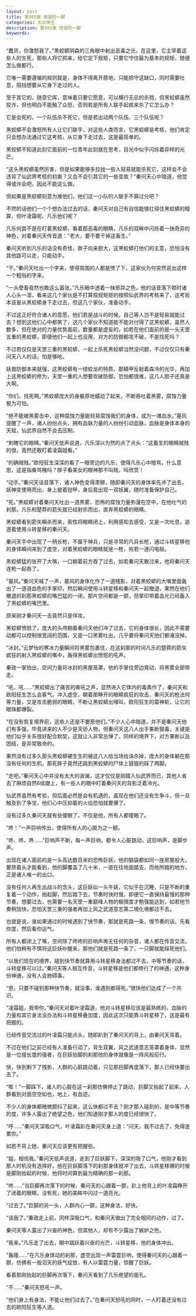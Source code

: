```yaml
---
layout: post
title: 第565章 绝望的一脚
categories: 太古神王
description: 第565章 绝望的一脚
keywords:
---
```


“蠢货，你激怒我了。”黑蛟蟒阴森的三角眼中射出恶毒之光，在这里，它主宰着这些人的生死，那些人将它抓来，给它定下规矩，只要它守住最为基本的规矩，随便怎么做都行。

它唯一需要遵循的规则就是，身体不得离开原地，只能把守这缺口，同时需要吐息，阻挡想要从它身下走过的人。

至于其它的，随意它挥，意味着只要它愿意，可以横行无忌的杀戮，但黑蛟蟒虽然狡诈，但也明白不能触了众怒，否则若是所有人联手起疯来杀了它怎么办？

它是会死的，一个队伍杀不死它，但是若出动两个队伍、三个队伍呢？

黑蛟蟒不会激怒所有人让它们联手，对这些人类而言，它黑蛟蟒是考核，他们肯定只会想办法通过它这考核，从它身下走过去，这是最简单的。

黑蛟蟒不知道此刻它面前的一位青年此刻就在思考，目光中似乎闪烁着异样的光芒。

“这头黑蛟蟒虽然厉害，但是如果能够多拉拢一些人轻易就能杀死它，这样会不会违背了仙武界考核的初衷？又会不会引其它的一些变故？”秦问天心中暗道，他觉得或许会吧，因此不能这么做。

但如果是黑蛟蟒刻意为难他们，他们这一小队的人联手不算过分吧？

不然的话他们一个个想办法过去的话，秦问天对自己有自信能够扛得住黑蛟蟒的暗算，但叶凌霜呢、凡乐他们呢？

凡乐何尝不是在盯着黑蛟蟒，看着那恶毒的眼睛，凡乐的双眸中闪烁着一抹奇异的神色，对着秦问天传音道：“老大，要不要干掉这畜生。”

秦问天听到凡乐的话没有奇怪，胖子向来胆大，这黑蛟蟒打他们的主意，恐怕没有其他路可以走，只能动手。

“干。”秦问天吐出一个字来，使得周围的人都是愣了下，这家伙为何突然说出这样一个粗俗的字来。

“一头孽畜竟然也敢这么嚣张。”凡乐眼中透着一抹邪异之色，他的话音落下顿时诸人心头一凛，看来这几个家伙是不打算规规矩矩的按照仙武界的考核来了，这考验本该是从黑蛟蟒身下走过去，但这几个家伙，准备动手。

不过这正好符合诸人的意愿，他们若是战斗的时候，自己等人岂不是轻易就能过去？想到这他们心中都笑了，这几个家伙不知道能不能对付得了这黑蛟蟒，虽然人数多，但在绝对的力量优势面前，数量都是虚妄的，如若在他们面前的是一头天罡五重的黑蛟蟒，即便他们一起上也没用，对方的防御都攻不破，不是找死吗？

不过若仅仅是天罡三重的黑蛟蟒，一起上杀死黑蛟蟒当然没问题，不过仅仅只有秦问天八人的话，怕是够呛。

妖兽防御本来就强，这黑蛟蟒有一缕蛟龙的特质，那鳞甲反射着森冷的光华，再加上这黑蛟蟒的修为，天罡一重的人想要攻破防御，恐怕都很难，这八人胆子还真是大啊。

“你们，找死啊。”黑蛟蟒庞大的身躯原地蠕动了起来，不断吞吐着黑雾，腐蚀力量极为可怕。

“绝不能被黑雾击中，这种腐蚀力量能轻易腐蚀我们的身体，成为一滩血水。”墓风提醒了一声，诸人纷纷点头，拥有血脉力量的人纷纷引动血脉，血脉是身体本身的天赋，仙武界自然不会去压制。

“刺瞎它的眼睛。”秦问天低声说道，凡乐深以为然的点了点头：“这畜生的眼睛贼贱的很，竟然还敢盯着凌霜姐看。”

“的确贼贱。”欧阳狂生深深的看了一眼旁边的凡乐，使得凡乐心中暗骂，什么意思，这是指桑骂槐吗？胖子看美女的眼神那不叫贱，叫欣赏！

“动手。”秦问天话音落下，诸人神色变得肃穆，随即秦问天的身体率先冲了出去，妖神变使用而出，身上披着铠甲，身后竟出现一双妖翼，随时准备保护自己。

“死。”黑蛟蟒对着秦问天吐出一道黑雾，恐怖的腐蚀力量弥漫在空中，在他吐气的刹那，凡乐和楚莽的箭矢就已经射杀而出，直奔黑蛟蟒的眼睛。

黑蛟蟒看到箭矢瞬杀而来，索性将眼睛闭上，利用感知去感受，又是一次吐息，追逐着使用斗转星移的秦问天。

秦问天手中出现了一柄长枪，不属于神兵，只是寻常的凡兵长枪，通过斗转星移他的身体瞬间来到了虚空，对着黑蛟蟒的眼睛就是一枪，宛若一道闪电般。

黑蛟蟒猛的张开了大嘴，一口朝着前方吞了过去，如若秦问天敢过来，他将秦问天连枪一起吞了。

“墓风。”秦问天喊了一声，墓风的身体化作了一道残影，对着黑蛟蟒的大嘴里面轰出了一道道血色的手掌印，然后瞬间使用斗转星移和秦问天一起撤退，果然在他们撤退的刹那黑蛟蟒的嘴巴猛的一闭，那片空间都是一颤，但掌印带着血光已经轰入了黑蛟蟒的嘴巴里。

原来刚才秦问天一击竟然只是佯攻。

黑蛟蟒愤怒了，庞大的头颅朝着秦问天他们冲了过去，它的身体很长，因此不需要动都可以控制很宽阔的范围，又是一口黑雾吐出，几乎要将秦问天他们都淹没掉。

“冰封。”云梦怡的寒冰力量瞬间将黑雾包裹住，在这刹那的时间凡乐的楚莽的箭矢疯狂的射入黑蛟蟒的嘴中，轰得黑蛟蟒出愤怒的吼声。

秦政一掌拍出，空间力量将冰封的黑屋笼罩，他的手掌往旁边晃动，将黑雾全部带走。

“吼、吼……”黑蛟蟒出了痛苦的嘶吼之声，显然进入它体内的毒素作了，秦问天和欧阳狂生怎么会客气，冲入虚空，朝着那睁开的眼睛疯狂的攻击，秦问天的枪法何等力量，又是攻击脆弱的眼睛，不断让黑蛟蟒出嚎叫，欧阳狂生的雷神斩，让它的眼珠都爆裂。

“在没有恢复境界前，这些人还是不要惹他们。”不少人心中暗道，并不是秦问天他们有多强，毕竟进来的人不少是天骄人物，但秦问天这八人出手果断狠毒，关键是他们似乎关系很好配合默契，这就让人非常忌惮了，同样的境界下，对方果断以及团结，是非常致命的。

果然没有过多久那头黑蛟蟒硬生生的被这八人给当场给诛杀掉，庞大的身体躺在那没有任何的生机，那死胖子竟然还跳到黑蛟蟒的尸体上狠狠的踩了两脚。

“走吧。”秦问天心中并没有太大的波澜，这才仅仅是刚踏入仙武界而已，其他人省去了麻烦自然6续跟上，有一些人的眼中盯着秦问天的背影泛着冷光。

仙武界虽然有考验，但后面必然是会有机遇的，虽现在他们还没有生争斗，但一旦触及到了争宝，他们心中压抑着的火焰恐怕就要爆了。

没有过多久秦问天就有些傻眼了，不仅是他，所有人都傻眼了。

“咚！”一声巨响传出，使得所有人的心脏为之一颤。

“咚、咚、咚……”巨响声不断，每一声巨响，都令人心脏跳动，这巨响声，是脚步声。

出现在诸人面前的是一头高达数百米的恐怖巨妖，他的脑袋都如同一座房屋般大，要昂着头才能看到，他的脚覆盖了几十米，一直在往地面踏去，而他所踏的地方，正是诸人唯一的出口。

没有任何人再生出战斗的念头，这巨妖似一头牛妖，它似乎在沉睡，只是不断的重复着一个动作，抬起脚，然后踏下去，节奏时快时慢，即便它一直保持最慢的那种节奏，想要过去，也需要一名天罡一重巅峰人物的极限度才勉强能达到，如若他节奏稍加快，恐怕天罡三重的强者再加上风之武道意志第二境化境都过不去。

也就是说，谁如果通过的时候遇到了快节奏，那就是死路一条，慢节奏的话，先看你度，然后看你运气。

所有人都闭上了嘴，空间除了咚咚的巨响声再无任何的杂音，诸人都在传音交流，他们怕稍有不慎将这巨妖吵醒来，那他们就是死路一条了，一只脚就能踩死他们。

“以我们现在的境界，碰到快节奏就算用斗转星移身法都过不去，中等节奏的话，斗转星移可以过。”秦问天等人相互传音，斗转星移是他们都修行了的神通，这种身份神通，没有人会掀碍事。

“恩，只要不碰到那种快节奏，就没事，谁遇到都得死。”很快他们达成了一个共识。

“凌霜姐，我带你。”秦问天对着叶凌霜道，他对斗转星移应该是最熟练的，血脉的力量和其它身法没办法和斗转星移叠加度，因此这次只能靠斗转星移了，这是最有把握的。

已经传音交流过的叶凌霜只能点头，随即趴到了秦问天的背上，由秦问天背着。

不过在他们之前已经有人准备行动了，背生双翼，风之武道意志笼罩着身体，显然是一位擅长度的强者，在巨妖抬脚的刹那他的身体就像是一阵风般前行。

快，快到剩下了残影，人群的心脏跳动着，只见那巨脚再度落下，那人已经快要出去了。

“嘭！”一脚踩下，诸人的心脏在这一刹那仿佛停止了跳动，巨脚又抬起了起来，人群看到对面空空如也，地上，有血迹。

不少人的身体都微微颤抖了起来，这么快都过不去？刚才那人碰到的，是中等节奏的度，许多人露出了绝望之色，他们知道刚才那人的度已经很快了。

“呼……”秦问天深吸口气，叶凌霜趴在秦问天身上道：“问天，我不过去了，免得连累你。”

如若不背上她，秦问天应该更有把握些。

“姐，相信我。”秦问天低声说道，走到了巨妖脚下，深深的吸了口气，他刚才看到那人时机没有选择好，他在巨妖脚落下的刹那身体就冲了出去，斗转星移爆的时候是脚刚抬起的时候，他将时间算到最为精确的那一刹那。

“咚……”当巨脚再次落下的时候，秦问天的心跟着一颤，趴上他背上的叶凌霜睁开了闭着的眼睛，没有死，她的美眸中闪过一道亮光。

“过去了。”巨脚的另一头，人群内心一颤，这种身法，好快。

“该我了。”秦政走上前，同样深吸口气，和秦问天做出了完全相同的动作，过了。

秦问天等人露出了兴奋的神色，但其他人，却有不少露出了嫉妒之色。

“我来。”凡乐走了出去，眼中跳跃着兴奋的光芒，斗转星移，他的身体冲出。

“轰隆……”在凡乐身体动的刹那，虚空出现一声雷霆巨响，使得秦问天的心跟着一颤，仿佛有一股滔天的妖气绽放，有人以雷霆力量，惊醒了巨妖。

看着那刚抬起的巨脚再次落下，秦问天看到了凡乐绝望的面孔。

“不……”秦问天怒吼一声。

“他们身上有身法，不能让他们过去了。”在秦问天怒吼的同时，一人盯着还没有过去的欧阳狂生等人道。
